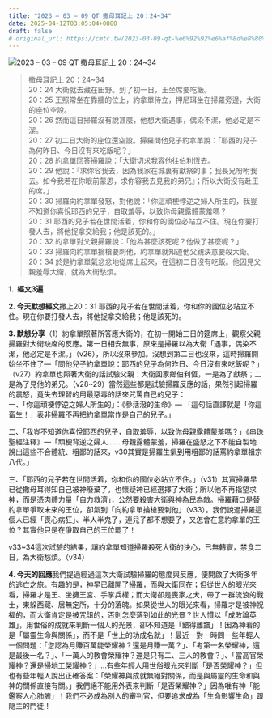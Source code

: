```yaml
---
title: "2023 – 03 – 09 QT 撒母耳記上 20：24~34"
date: 2025-04-12T03:05:04+0800
draft: false
# original_url: https://cmtc.tw/2023-03-09-qt-%e6%92%92%e6%af%8d%e8%80%b3%e8%a8%98%e4%b8%8a-20%ef%bc%9a2434
---
```


![2023 – 03 – 09 QT 撒母耳記上 20：24~34](/images/qt.jpg  "2023 – 03 – 09 QT 撒母耳記上 20：24~34")

> 撒母耳記上 20：24~34  
> 20：24 大衛就去藏在田野。到了初一日，王坐席要吃飯。  
> 20：25 王照常坐在靠牆的位上，約拿單侍立，押尼珥坐在掃羅旁邊，大衛的座位空設。  
> 20：26 然而這日掃羅沒有說甚麼，他想大衛遇事，偶染不潔，他必定是不潔。  
> 20：27 初二日大衛的座位還空設。掃羅問他兒子約拿單說：「耶西的兒子為何昨日、今日沒有來吃飯呢？」  
> 20：28 約拿單回答掃羅說：「大衛切求我容他往伯利恆去。  
> 20：29 他說：『求你容我去，因為我家在城裏有獻祭的事；我長兄吩咐我去。如今我若在你眼前蒙恩，求你容我去見我的弟兄』；所以大衛沒有赴王的席。」  
> 20：30 掃羅向約拿單發怒，對他說：「你這頑梗悖逆之婦人所生的，我豈不知道你喜悅耶西的兒子，自取羞辱，以致你母親露體蒙羞嗎？  
> 20：31 耶西的兒子若在世間活着，你和你的國位必站立不住。現在你要打發人去，將他捉拿交給我；他是該死的。」  
> 20：32 約拿單對父親掃羅說：「他為甚麼該死呢？他做了甚麼呢？」  
> 20：33 掃羅向約拿單掄槍要刺他，約拿單就知道他父親決意要殺大衛。  
> 20：34 於是約拿單氣忿忿地從席上起來，在這初二日沒有吃飯。他因見父親羞辱大衛，就為大衛愁煩。

**1.  經文3遍**

**2. 今天默想經文**撒上20：31 耶西的兒子若在世間活着，你和你的國位必站立不住。現在你要打發人去，將他捉拿交給我；他是該死的。

**3. 默想分享**（1）約拿單照著所答應大衛的，在初一開始三日的筵席上，觀察父親掃羅對大衛缺席的反應。第一日相安無事，原來是掃羅以為大衛「遇事，偶染不潔，他必定是不潔。」（v26），所以沒來參加。沒想到第二日也沒來，這時掃羅開始坐不住了—「問他兒子約拿單說：耶西的兒子為何昨日、今日沒有來吃飯呢？」（v27）約拿單也照著大衛的話試驗父親：大衛回家鄉伯利恆，一是為了獻祭；二是為了見他的弟兄。（v28~29）當然這些都是試驗掃羅反應的話，果然引起掃羅的震怒，竟失去理智的用最惡毒的話來咒罵自己的兒子：  
一、「你這頑梗悖逆之婦人所生的」：《參活潑的生命》— 「這句話直譯就是「你這畜生！」表非掃羅不再把約拿單當作是自己的兒子。」

二、「我豈不知道你喜悅耶西的兒子，自取羞辱，以致你母親露體蒙羞嗎？」《串珠聖經注釋》—「頑梗背逆之婦人…… 母親露體蒙羞，掃羅在盛怒之下不能自製地說出這些不合體統、粗鄙的話來，v30其實是掃羅生氣到用粗鄙的話罵約拿單祖宗八代。」

三、「耶西的兒子若在世間活着，你和你的國位必站立不住。」（v31）其實掃羅早已從撒母耳得知自己被神廢棄了，也懷疑神已經選擇了大衛；所以他不再指望求神，而是憑肉體力量「自力救濟」，公然要殺害大衛與神為民為敵。掃羅藉口是替約拿單爭取未來的王位，卻氣到「向約拿單掄槍要刺他」（v33）。我們說過掃羅這個人已經「喪心病狂」、半人半鬼了，連兒子都不想要了，又怎會在意約拿單的王位？其實他只是在爭取自己的王位罷了！

v33~34這次試驗的結果，讓約拿單知道掃羅殺死大衛的決心，已無轉寰，禁食二日，為大衛愁煩。（v34）

**4. 今天的回應**我們提過經過這次大衛試驗掃羅的態度與反應，便開啟了大衛多年的逃亡之旅。有趣的是，神早已離開了掃羅，而與大衛同在；但從世人的眼光來看，掃羅才是王、坐擁王宮、手掌兵權；而大衛卻是喪家之犬，帶了一群流浪的戰士，東躲西藏、居無定所，十分的落魄。如果從世人的眼光來看，掃羅才是被神祝福的，而大衛肯定是被咒詛的，否則怎麼落到如此的光景？世人慣以「成敗論英雄」，用世俗的成就來判斷一個人的光景，卻不知道是「錯得離譜」！因為神看的是「屬靈生命與關係」，而不是「世上的功成名就」！最近一對一時問一些年輕人一個問題：「您認為月賺百萬能榮耀神？還是月賺一萬？」、「考第一名榮耀神，還是最後一名？」、「一萬人的教會榮耀神？還是只有二、三人的教會？」、「當高官榮耀神？還是掃地工榮耀神？」…有些年輕人用世俗眼光來判斷「是否榮耀神？」但也有些年輕人說出正確答案：「榮耀神與成就無絕對關係，而是與屬靈的生命和與神的關係直接有關。」我們絕不能用外表來判斷「是否榮耀神？」因為唯有神「能鑑察人心肺腑」！我們不必成為別人的審判官，但要追求成為「生命影響生命」跟隨主的門徒！
